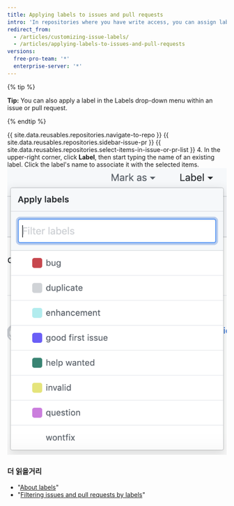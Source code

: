 ```yaml
---
title: Applying labels to issues and pull requests
intro: 'In repositories where you have write access, you can assign labels to issues and pull requests to help organize your projects.'
redirect_from:
  - /articles/customizing-issue-labels/
  - /articles/applying-labels-to-issues-and-pull-requests
versions:
  free-pro-team: '*'
  enterprise-server: '*'
---
```


{% tip %}

**Tip:** You can also apply a label in the Labels drop-down menu within an issue or pull request.

{% endtip %}

{{ site.data.reusables.repositories.navigate-to-repo }}
{{ site.data.reusables.repositories.sidebar-issue-pr }}
{{ site.data.reusables.repositories.select-items-in-issue-or-pr-list }}
4. In the upper-right corner, click **Label**, then start typing the name of an existing label. Click the label's name to associate it with the selected items. ![Issues Milestone assignment drop-down](/assets/images/help/issues/issues_applying_labels_dropdown.png)

### 더 읽을거리

- "[About labels](/articles/about-labels)"
- "[Filtering issues and pull requests by labels](/articles/filtering-issues-and-pull-requests-by-labels)"
